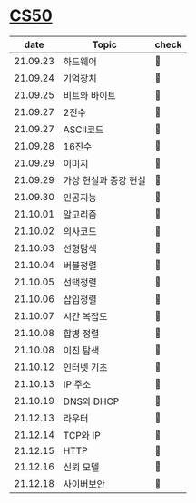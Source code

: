 # [CS50](https://www.edwith.org/cs50)

| date     | Topic                 | check |
| -------- | --------------------- | ----- |
| 21.09.23 | 하드웨어              | 💙     |
| 21.09.24 | 기억장치              | 💙     |
| 21.09.25 | 비트와 바이트         | 💙     |
| 21.09.27 | 2진수                 | 💙     |
| 21.09.27 | ASCII코드             | 💙     |
| 21.09.28 | 16진수                | 💙     |
| 21.09.29 | 이미지                | 💙     |
| 21.09.29 | 가상 현실과 증강 현실 | 💙     |
| 21.09.30 | 인공지능              | 💙     |
| 21.10.01 | 알고리즘              | 💙     |
| 21.10.02 | 의사코드              | 💙     |
| 21.10.03 | 선형탐색              | 💙     |
| 21.10.04 | 버블정렬              | 💙     |
| 21.10.05 | 선택정렬              | 💙     |
| 21.10.06 | 삽입정렬              | 💙     |
| 21.10.07 | 시간 복잡도           | 💙     |
| 21.10.08 | 합병 정렬             | 💙     |
| 21.10.08 | 이진 탐색             | 💙     |
| 21.10.12 | 인터넷 기초           | 💙     |
| 21.10.13 | IP 주소               | 💙     |
| 21.10.19 | DNS와 DHCP            | 💙     |
| 21.12.13 | 라우터                | 💙     |
| 21.12.14 | TCP와 IP              | 💙     |
| 21.12.15 | HTTP                  | 💙     |
| 21.12.16 | 신뢰 모델             | 💙     |
| 21.12.18 | 사이버보안            | 💙     |

